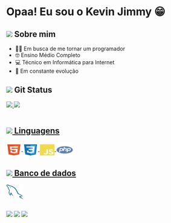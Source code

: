 <h1> Opaa! Eu sou o Kevin Jimmy 😁 </h1>

<h2><img src="https://emoji.gg/assets/emoji/7279-vibecat.gif" width="24"/> Sobre mim </h2>

- 👨‍💻 Em busca de me tornar um programador
- 🤓 Ensino Médio Completo
- 💻 Técnico em Informática para Internet
- 🧠 Em constante evolução
##

<div>
  <h2><img src="https://emoji.gg/assets/emoji/7279-vibecat.gif" width="24"/> Git Status </h2>
  <a href="https://github.com/kevinjimmy-dev">
  <img height="160em" src="https://github-readme-stats.vercel.app/api?username=kevinjimmy-dev&show_icons=true&theme=dark&include_all_commits=true&count_private=true"/>
  <img height="160em" src="https://github-readme-stats.vercel.app/api/top-langs/?username=kevinjimmy-dev&layout=compact&langs_count=7&theme=dark"/>
</div>
  
<div style="display: inline_block"><br>
  <h2><img src="https://emoji.gg/assets/emoji/7279-vibecat.gif" width="24"/> Linguagens</h2>
  <img align="center" alt="HTML" height="30" width="40" src="https://raw.githubusercontent.com/devicons/devicon/master/icons/html5/html5-original.svg">
  <img align="center" alt="CSS" height="30" width="40" src="https://raw.githubusercontent.com/devicons/devicon/master/icons/css3/css3-original.svg">
  <img align="center" alt="JavaScript" height="30" width="40" src="https://raw.githubusercontent.com/devicons/devicon/master/icons/javascript/javascript-plain.svg">
  <img align="center" alt="PHP" height="40" width="45" src="https://raw.githubusercontent.com/devicons/devicon/master/icons/php/php-plain.svg">
</div>
  
<div style="display: inline_block">
  <h2><img src="https://emoji.gg/assets/emoji/7279-vibecat.gif" width="24"/> Banco de dados</h2>
  <img align="center" alt="MySQL" height="40" width="45" src="https://raw.githubusercontent.com/devicons/devicon/master/icons/mysql/mysql-plain.svg">
</div>

##
  
<div>
  <a href= "https://www.instagram.com/kevin_jim.my/" target="_blank"><img src="https://img.shields.io/badge/-Instagram-%23E4405F?style=for-the-badge&logo=instagram&logoColor=white" target="_blank"></a>
    <a href= "https://www.linkedin.com/in/kevin-jimmy-5b4247211/" target="_blank"><img src="https://img.shields.io/badge/-LinkedIn-%230077B5?style=for-the-badge&logo=linkedin&logoColor=white" target="_blank"></a>
  <a href = "mailto:kevinjimmy.profissional@hotmail.com"><img src="https://img.shields.io/badge/Microsoft_Outlook-0078D4?style=for-the-badge&logo=microsoft-outlook&logoColor=white" target="_blank"></a>
</div>

